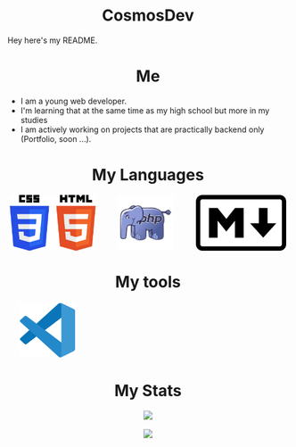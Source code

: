 <h1 align="center">CosmosDev</h1>

Hey here's my README.

<h1 align="center">Me</h1>

- I am a young web developer.
- I'm learning that at the same time as my high school but more in my studies
- I am actively working on projects that are practically backend only (Portfolio, soon ...).

<h1 align="center">My Languages</h1>

<div style= "display: flex; justify-content: center;">
  <img height="100px" src="img/logo-html-css.png" style="padding: 0 20px;">
  <img height="100px" src="img/logo-php.png" style="padding: 0 20px;">
  <img height="100px" src="img/logo-markdown.png" style="padding: 0 20px;">
</div>
<h1 align="center">My tools</h1>

<img height="100px" src="img/logo-vscode.png" style="padding: 0 20px;">

<h1 align="center">My Stats</h1>

<a href="#"><p align="center"><img src="https://github-readme-stats.vercel.app/api?username=Cosmos506&show=reviews,discussions_started,discussions_answered,prs_merged,prs_merged_percentag&show_icons=true&theme=dark" /></p></a>

<a href="#"><p align="center"><img src="https://github-readme-stats.vercel.app/api/top-langs/?username=Cosmos506&layout=donut-vertical&theme=dark"/></p></a>


